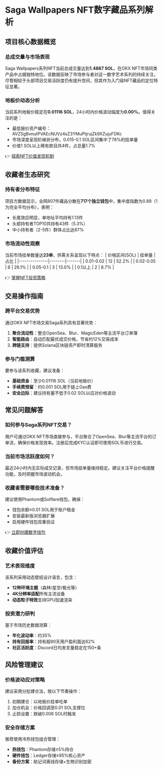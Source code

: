# Saga Wallpapers NFT数字藏品系列解析

## 项目核心数据概览

### 总成交量与市场表现
Saga Wallpapers系列NFT当前总成交量达到**1.4887 SOL**，在OKX NFT市场同类产品中占据独特地位。该数据反映了市场参与者对这一数字艺术系列的持续关注，尽管相较于头部项目交易活跃度仍有提升空间，但其作为入门级NFT藏品的定位特征显著。

### 地板价动态分析
当前系列地板价稳定在**0.01116 SOL**，24小时内价格波动幅度为**0.00%**。值得关注的是：
- 最低报价资产编号：AVZSgBvnutPVAEcNUVz4sZ3YMuPtjrujZk9XZujuFDKc
- 市场深度呈现阶梯状分布，0.015-0.1 SOL区间集中了78%的挂单量
- 价值1 SOL以上稀有款目共4件，占总量1.7%

👉 [探索NFT价值发现机制](https://bit.ly/okx_welcome)

## 收藏者生态研究

### 持有者分布特征
项目方数据显示，全网807件藏品分散在**717个独立钱包**中，集中度指数为0.89（1为完全平均分布），表明：
- 长尾效应明显，单地址平均持有1.13件
- 头部持有者TOP10共持有43件（5.3%）
- 中小持有者（2-5件）群体占比达67%

### 市场流动性观察
当前市场挂单数量达**23单**，供需关系呈现以下特点：
| 价格区间(SOL) | 挂单量 | 占比  |
|---------------|--------|-------|
| 0.01-0.02     | 12     | 52.2% |
| 0.02-0.05     | 6      | 26.1% |
| 0.05-0.1      | 3      | 13.0% |
| 0.1以上       | 2      | 8.7%  |

👉 [掌握NFT投资策略](https://bit.ly/okx_welcome)

## 交易操作指南

### 跨平台交易优势
通过OKX NFT市场交易Saga系列具有显著优势：
1. **聚合流动性**：整合OpenSea、Blur、MagicEden等主流平台订单簿
2. **智能路由**：自动匹配最优成交价格，节省约12%交易成本
3. **跨链支持**：提供Solana区块链资产即时清算服务

### 参与门槛测算
要参与该系列收藏，建议准备：
- **基础资金**：至少0.01116 SOL（当前地板价）
- **手续费预留**：约0.001 SOL用于链上Gas费
- **安全边际**：建议持有量不低于0.02 SOL以应对价格波动

## 常见问题解答

### 如何参与Saga系列NFT交易？
用户可通过OKX NFT市场直接参与，平台聚合了OpenSea、Blur等主流平台的订单流，确保价格发现效率。注册后完成KYC认证即可使用SOL币进行交易。

### 当前市场活跃度如何？
最近24小时内无实际成交记录，但市场挂单量维持稳定。建议关注平台价格提醒功能，及时把握市场波动机会。

### 收藏者需要哪些技术准备？
建议使用Phantom或Solflare钱包，确保：
- 钱包余额≥0.01 SOL用于账户租金
- 安装最新版浏览器扩展
- 启用硬件钱包双重验证

👉 [立即创建数字钱包](https://bit.ly/okx_welcome)

## 收藏价值评估

### 艺术表现维度
该系列采用动态壁纸设计语言，包含：
- **12种环境主题**（森林/星空/极光等）
- **4K分辨率适配**所有主流设备
- **动态粒子特效**支持GPU加速渲染

### 投资潜力研判
基于市场历史数据测算：
- **年化波动率**：约35%
- **持有回报率**：持有超90天用户盈利面达62%
- **社区活跃度**：Discord日均发言量稳定在150+条

## 风险管理建议

### 价格波动应对策略
建议采用分批建仓法，按以下节奏操作：
1. 初期建仓：以地板价挂单吃单
2. 加仓机会：价格回调至0.01 SOL支撑位
3. 止损设置：跌破0.008 SOL时触发

### 安全存储方案
推荐使用冷热钱包组合管理：
- **热钱包**：Phantom存储≤5%持仓
- **硬件钱包**：Ledger存储≥95%核心资产
- **备份方案**：助记词离线存储+生物识别加密
